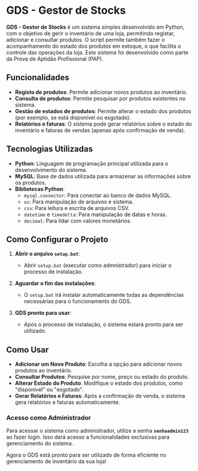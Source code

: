 # GDS - Gestor de Stocks

**GDS - Gestor de Stocks** é um sistema simples desenvolvido em Python, com o objetivo de gerir o inventário de uma loja, permitindo registar, adicionar e consultar produtos. O script permite também fazer o acompanhamento do estado dos produtos em estoque, o que facilita o controle das operações da loja. Este sistema foi desenvolvido como parte da Prova de Aptidão Profissional (PAP).

## Funcionalidades

- **Registo de produtos**: Permite adicionar novos produtos ao inventário.
- **Consulta de produtos**: Permite pesquisar por produtos existentes no sistema.
- **Gestão de estados de produtos**: Permite alterar o estado dos produtos (por exemplo, se está disponível ou esgotado).
- **Relatórios e faturas**: O sistema pode gerar relatórios sobre o estado do inventário e faturas de vendas (apenas após confirmação de venda).

## Tecnologias Utilizadas

- **Python**: Linguagem de programação principal utilizada para o desenvolvimento do sistema.
- **MySQL**: Base de dados utilizada para armazenar as informações sobre os produtos.
- **Bibliotecas Python**:
  - `mysql.connector`: Para conectar ao banco de dados MySQL.
  - `os`: Para manipulação de arquivos e sistema.
  - `csv`: Para leitura e escrita de arquivos CSV.
  - `datetime` e `timedelta`: Para manipulação de datas e horas.
  - `decimal`: Para lidar com valores monetários.

## Como Configurar o Projeto

1. **Abrir o arquivo `setup.bat`**:
   - Abrir `setup.bat` (executar como admnistrador) para iniciar o processo de instalação.

2. **Aguardar o fim das instalações**:
   - O `setup.bat` irá instalar automaticamente todas as dependências necessárias para o funcionamento do GDS.

3. **GDS pronto para usar**:
   - Após o processo de instalação, o sistema estará pronto para ser utilizado.

## Como Usar

- **Adicionar um Novo Produto**: Escolha a opção para adicionar novos produtos ao inventário.
- **Consultar Produtos**: Pesquise por nome, preço ou estado do produto.
- **Alterar Estado do Produto**: Modifique o estado dos produtos, como "disponível" ou "esgotado".
- **Gerar Relatórios e Faturas**: Após a confirmação de venda, o sistema gera relatórios e faturas automaticamente.

### Acesso como Administrador

Para acessar o sistema como administrador, utilize a senha **`senhaadmin123`** ao fazer login. Isso dará acesso a funcionalidades exclusivas para gerenciamento do sistema.

Agora o GDS está pronto para ser utilizado de forma eficiente no gerenciamento de inventário da sua loja!
